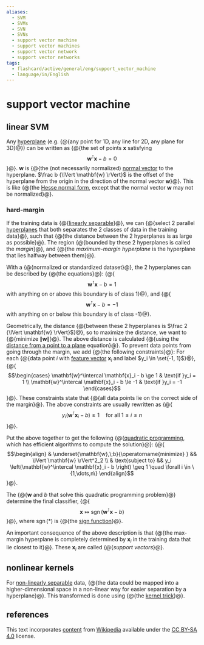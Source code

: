 ```yaml
---
aliases:
  - SVM
  - SVMs
  - SVN
  - SVNs
  - support vector machine
  - support vector machines
  - support vector network
  - support vector networks
tags:
  - flashcard/active/general/eng/support_vector_machine
  - language/in/English
---
```


# support vector machine

## linear SVM

Any [hyperplane](hyperplane.md) (e.g. {@{any point for 1D, any line for 2D, any plane for 3D}@}) can be written as {@{the set of points $\mathbf{x}$ satisfying $$\mathbf{w}^\intercal \mathbf{x} - b = 0$$}@}. $\mathbf{w}$ is {@{the (not necessarily normalized) [normal vector](normal%20(geometry).md) to the hyperplane. $\frac b {\lVert \mathbf{w} \rVert}$ is the offset of the hyperplane from the origin in the direction of the normal vector $\mathbf{w}$}@}. This is like {@{the [Hesse normal form](Hesse%20normal%20form.md), except that the normal vector $\mathbf{w}$ may not be normalized}@}. <!--SR:!2025-12-11,406,310!2027-06-25,840,330!2025-06-20,240,270!2026-09-04,577,290-->

### hard-margin

If the training data is {@{[linearly separable](linear%20separability.md)}@}, we can {@{select 2 parallel [hyperplanes](hyperplane.md) that both separates the 2 classes of data in the training data}@}, such that {@{the distance between the 2 hyperplanes is as large as possible}@}. The region {@{bounded by these 2 hyperplanes is called the _margin_}@}, and {@{the _maximum-margin hyperplane_ is the hyperplane that lies halfway between them}@}. <!--SR:!2025-07-14,303,330!2026-01-17,353,250!2026-11-22,682,330!2025-03-15,194,310!2025-04-29,229,290-->

With a {@{normalized or standardized dataset}@}, the 2 hyperplanes can be described by {@{the equations}@}: {@{$$\mathbf{w}^\intercal \mathbf{x} - b = 1$$ with anything on or above this boundary is of class 1}@}, and {@{$$\mathbf{w}^\intercal \mathbf{x} - b = -1$$ with anything on or below this boundary is of class -1}@}. <!--SR:!2026-08-01,535,330!2025-05-20,259,330!2025-03-27,217,330!2025-05-13,255,330-->

Geometrically, the distance {@{between these 2 hyperplanes is $\frac 2 {\lVert \mathbf{w} \rVert}$}@}, so to maximize the distance, we want to {@{minimize $\lVert \mathbf{w} \rVert$}@}. The above distance is calculated {@{using the [distance from a point to a plane](distance%20from%20a%20point%20to%20a%20plane.md) equation}@}. To prevent data points from going through the margin, we add {@{the following constraints}@}: For each {@{data point $i$ with [feature vector](feature%20vector.md) $\mathbf{x}_i$ and label $y_i \in \set{-1, 1}$}@}, {@{$$\begin{cases} \mathbf{w}^\intercal \mathbf{x}_i - b \ge 1 & \text{if }y_i = 1 \\ \mathbf{w}^\intercal \mathbf{x}_i - b \le -1 & \text{if }y_i = -1 \end{cases}$$}@}. These constraints state that {@{all data points lie on the correct side of the margin}@}. The above constraints are usually rewritten as {@{$$y_i \left(\mathbf{w}^\intercal \mathbf{x}_i - b \right) \ge 1 \quad \text{for all }1 \le i \le n$$}@}. <!--SR:!2025-05-01,89,290!2026-07-28,586,330!2026-03-13,477,310!2025-03-17,209,330!2025-12-21,365,290!2025-03-15,207,310!2025-05-31,269,330!2027-04-09,763,310-->

Put the above together to get the following {@{[quadratic programming](quadratic%20programming.md), which has efficient algorithms to compute the solution}@}: {@{$$\begin{align} & \underset{\mathbf{w},\;b}{\operatorname{minimize} } && \lVert \mathbf{w} \rVert^2_2 \\ & \text{subject to} && y_i \left(\mathbf{w}^\intercal \mathbf{x}_i - b \right) \geq 1 \quad \forall i \in \{1,\dots,n\} \end{align}$$}@}. <!--SR:!2025-04-21,202,270!2025-03-18,189,270-->

The {@{$\mathbf{w}$ and $b$ that solve this quadratic programming problem}@} determine the final classifier, {@{$$\mathbf{x} \mapsto \operatorname{sgn}\left(\mathbf{w}^\intercal \mathbf{x} - b \right)$$}@}, where $\operatorname{sgn}(*)$ is {@{the [sign function](sign%20function.md)}@}. <!--SR:!2026-10-10,647,330!2027-07-22,866,330!2025-07-15,303,330-->

An important consequence of the above description is that {@{the max-margin hyperplane is completely determined by $\mathbf{x}_i$ in the training data that lie closest to it}@}. These $\mathbf{x}_i$ are called {@{_support vectors_}@}. <!--SR:!2025-06-01,269,330!2027-02-12,729,330-->

## nonlinear kernels

For [non-linearly separable](linear%20separability.md) data, {@{the data could be mapped into a higher-dimensional space in a non-linear way for easier separation by a hyperplane}@}. This transformed is done using {@{the [kernel trick](kernel%20method.md#mathematics%20the%20kernel%20trick)}@}. <!--SR:!2026-02-02,445,310!2025-04-15,231,330-->

## references

This text incorporates [content](https://en.wikipedia.org/wiki/support_vector_machine) from [Wikipedia](Wikipedia.md) available under the [CC BY-SA 4.0](https://creativecommons.org/licenses/by-sa/4.0/) license.

